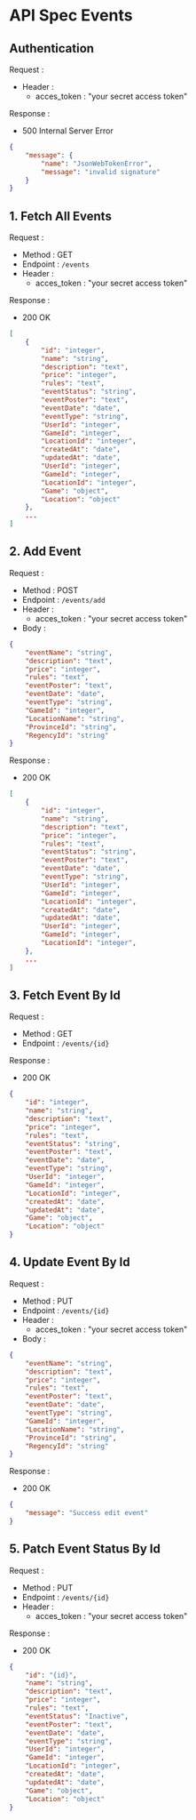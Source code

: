 # API Spec Events

## Authentication

Request :
- Header :
    - acces_token : "your secret access token"

Response : 
- 500 Internal Server Error
```json
{
    "message": {
        "name": "JsonWebTokenError",
        "message": "invalid signature"
    }
}
```

## 1. Fetch All Events
Request :
- Method : GET
- Endpoint : `/events`
- Header :
    - acces_token : "your secret access token"

Response :
- 200 OK
```json
[
    {
        "id": "integer",
        "name": "string",
        "description": "text",
        "price": "integer",
        "rules": "text",
        "eventStatus": "string",
        "eventPoster": "text",
        "eventDate": "date",
        "eventType": "string",
        "UserId": "integer",
        "GameId": "integer",
        "LocationId": "integer",
        "createdAt": "date",
        "updatedAt": "date",
        "UserId": "integer",
        "GameId": "integer",
        "LocationId": "integer",
        "Game": "object",
        "Location": "object"
    },
    ...
]
```

## 2. Add Event
Request :
- Method : POST
- Endpoint : `/events/add`
- Header :
    - acces_token : "your secret access token"
- Body :
```json
{
    "eventName": "string",
    "description": "text",
    "price": "integer",
    "rules": "text",
    "eventPoster": "text",
    "eventDate": "date",
    "eventType": "string",
    "GameId": "integer",
    "LocationName": "string",
    "ProvinceId": "string",
    "RegencyId": "string"
}
```

Response :
- 200 OK
```json
[
    {
        "id": "integer",
        "name": "string",
        "description": "text",
        "price": "integer",
        "rules": "text",
        "eventStatus": "string",
        "eventPoster": "text",
        "eventDate": "date",
        "eventType": "string",
        "UserId": "integer",
        "GameId": "integer",
        "LocationId": "integer",
        "createdAt": "date",
        "updatedAt": "date",
        "UserId": "integer",
        "GameId": "integer",
        "LocationId": "integer",
    },
    ...
]
```

## 3. Fetch Event By Id
Request :
- Method : GET
- Endpoint : `/events/{id}`

Response :
- 200 OK
```json
{
    "id": "integer",
    "name": "string",
    "description": "text",
    "price": "integer",
    "rules": "text",
    "eventStatus": "string",
    "eventPoster": "text",
    "eventDate": "date",
    "eventType": "string",
    "UserId": "integer",
    "GameId": "integer",
    "LocationId": "integer",
    "createdAt": "date",
    "updatedAt": "date",
    "Game": "object",
    "Location": "object"
}
```

## 4. Update Event By Id
Request :
- Method : PUT
- Endpoint : `/events/{id}`
- Header :
    - acces_token : "your secret access token"
- Body :
```json
{
    "eventName": "string",
    "description": "text",
    "price": "integer",
    "rules": "text",
    "eventPoster": "text",
    "eventDate": "date",
    "eventType": "string",
    "GameId": "integer",
    "LocationName": "string",
    "ProvinceId": "string",
    "RegencyId": "string"
}
```

Response :
- 200 OK
```json
{
    "message": "Success edit event"
}
```

## 5. Patch Event Status By Id
Request :
- Method : PUT
- Endpoint : `/events/{id}`
- Header :
    - acces_token : "your secret access token"

Response :
- 200 OK
```json
{
    "id": "{id}",
    "name": "string",
    "description": "text",
    "price": "integer",
    "rules": "text",
    "eventStatus": "Inactive",
    "eventPoster": "text",
    "eventDate": "date",
    "eventType": "string",
    "UserId": "integer",
    "GameId": "integer",
    "LocationId": "integer",
    "createdAt": "date",
    "updatedAt": "date",
    "Game": "object",
    "Location": "object"
}
```